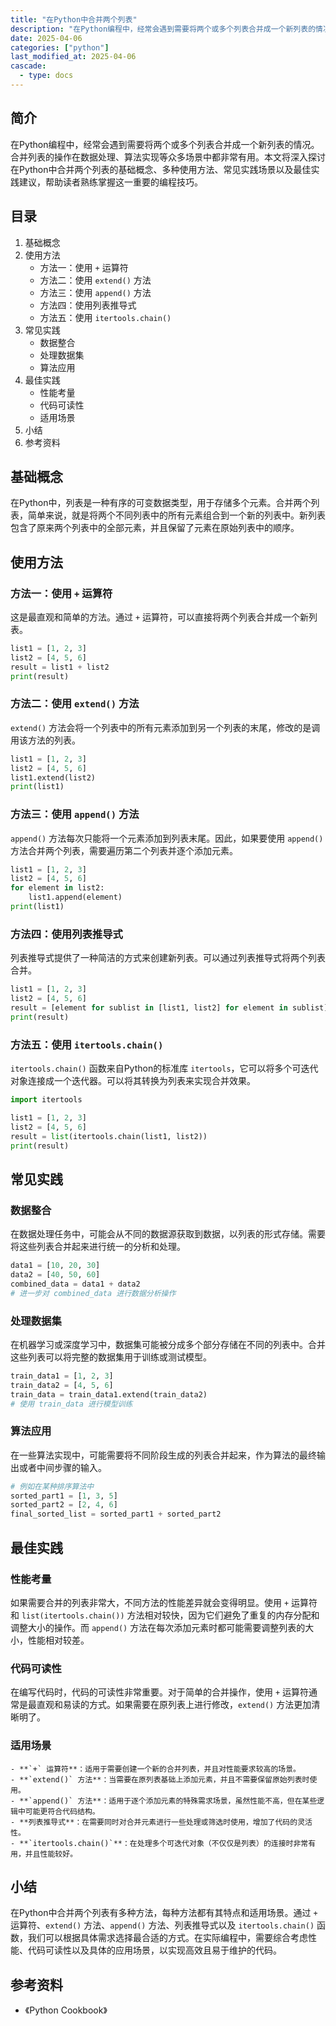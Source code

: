 ```yaml
---
title: "在Python中合并两个列表"
description: "在Python编程中，经常会遇到需要将两个或多个列表合并成一个新列表的情况。合并列表的操作在数据处理、算法实现等众多场景中都非常有用。本文将深入探讨在Python中合并两个列表的基础概念、多种使用方法、常见实践场景以及最佳实践建议，帮助读者熟练掌握这一重要的编程技巧。"
date: 2025-04-06
categories: ["python"]
last_modified_at: 2025-04-06
cascade:
  - type: docs
---
```



## 简介
在Python编程中，经常会遇到需要将两个或多个列表合并成一个新列表的情况。合并列表的操作在数据处理、算法实现等众多场景中都非常有用。本文将深入探讨在Python中合并两个列表的基础概念、多种使用方法、常见实践场景以及最佳实践建议，帮助读者熟练掌握这一重要的编程技巧。

<!-- more -->
## 目录
1. 基础概念
2. 使用方法
    - 方法一：使用 `+` 运算符
    - 方法二：使用 `extend()` 方法
    - 方法三：使用 `append()` 方法
    - 方法四：使用列表推导式
    - 方法五：使用 `itertools.chain()`
3. 常见实践
    - 数据整合
    - 处理数据集
    - 算法应用
4. 最佳实践
    - 性能考量
    - 代码可读性
    - 适用场景
5. 小结
6. 参考资料

## 基础概念
在Python中，列表是一种有序的可变数据类型，用于存储多个元素。合并两个列表，简单来说，就是将两个不同列表中的所有元素组合到一个新的列表中。新列表包含了原来两个列表中的全部元素，并且保留了元素在原始列表中的顺序。

## 使用方法

### 方法一：使用 `+` 运算符
这是最直观和简单的方法。通过 `+` 运算符，可以直接将两个列表合并成一个新列表。

```python
list1 = [1, 2, 3]
list2 = [4, 5, 6]
result = list1 + list2
print(result)  
```
### 方法二：使用 `extend()` 方法
`extend()` 方法会将一个列表中的所有元素添加到另一个列表的末尾，修改的是调用该方法的列表。

```python
list1 = [1, 2, 3]
list2 = [4, 5, 6]
list1.extend(list2)
print(list1)  
```
### 方法三：使用 `append()` 方法
`append()` 方法每次只能将一个元素添加到列表末尾。因此，如果要使用 `append()` 方法合并两个列表，需要遍历第二个列表并逐个添加元素。

```python
list1 = [1, 2, 3]
list2 = [4, 5, 6]
for element in list2:
    list1.append(element)
print(list1)  
```
### 方法四：使用列表推导式
列表推导式提供了一种简洁的方式来创建新列表。可以通过列表推导式将两个列表合并。

```python
list1 = [1, 2, 3]
list2 = [4, 5, 6]
result = [element for sublist in [list1, list2] for element in sublist]
print(result)  
```
### 方法五：使用 `itertools.chain()`
`itertools.chain()` 函数来自Python的标准库 `itertools`，它可以将多个可迭代对象连接成一个迭代器。可以将其转换为列表来实现合并效果。

```python
import itertools

list1 = [1, 2, 3]
list2 = [4, 5, 6]
result = list(itertools.chain(list1, list2))
print(result)  
```

## 常见实践

### 数据整合
在数据处理任务中，可能会从不同的数据源获取到数据，以列表的形式存储。需要将这些列表合并起来进行统一的分析和处理。

```python
data1 = [10, 20, 30]
data2 = [40, 50, 60]
combined_data = data1 + data2
# 进一步对 combined_data 进行数据分析操作
```

### 处理数据集
在机器学习或深度学习中，数据集可能被分成多个部分存储在不同的列表中。合并这些列表可以将完整的数据集用于训练或测试模型。

```python
train_data1 = [1, 2, 3]
train_data2 = [4, 5, 6]
train_data = train_data1.extend(train_data2)
# 使用 train_data 进行模型训练
```

### 算法应用
在一些算法实现中，可能需要将不同阶段生成的列表合并起来，作为算法的最终输出或者中间步骤的输入。

```python
# 例如在某种排序算法中
sorted_part1 = [1, 3, 5]
sorted_part2 = [2, 4, 6]
final_sorted_list = sorted_part1 + sorted_part2
```

## 最佳实践

### 性能考量
如果需要合并的列表非常大，不同方法的性能差异就会变得明显。使用 `+` 运算符和 `list(itertools.chain())` 方法相对较快，因为它们避免了重复的内存分配和调整大小的操作。而 `append()` 方法在每次添加元素时都可能需要调整列表的大小，性能相对较差。

### 代码可读性
在编写代码时，代码的可读性非常重要。对于简单的合并操作，使用 `+` 运算符通常是最直观和易读的方式。如果需要在原列表上进行修改，`extend()` 方法更加清晰明了。

### 适用场景
    - **`+` 运算符**：适用于需要创建一个新的合并列表，并且对性能要求较高的场景。
    - **`extend()` 方法**：当需要在原列表基础上添加元素，并且不需要保留原始列表时使用。
    - **`append()` 方法**：适用于逐个添加元素的特殊需求场景，虽然性能不高，但在某些逻辑中可能更符合代码结构。
    - **列表推导式**：在需要同时对合并元素进行一些处理或筛选时使用，增加了代码的灵活性。
    - **`itertools.chain()`**：在处理多个可迭代对象（不仅仅是列表）的连接时非常有用，并且性能较好。

## 小结
在Python中合并两个列表有多种方法，每种方法都有其特点和适用场景。通过 `+` 运算符、`extend()` 方法、`append()` 方法、列表推导式以及 `itertools.chain()` 函数，我们可以根据具体需求选择最合适的方式。在实际编程中，需要综合考虑性能、代码可读性以及具体的应用场景，以实现高效且易于维护的代码。

## 参考资料
- 《Python Cookbook》